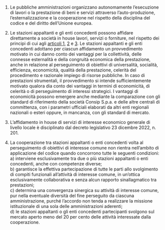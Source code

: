 1. Le pubbliche amministrazioni organizzano autonomamente l’esecuzione di lavori o la prestazione di beni e servizi attraverso l’auto-produzione, l’esternalizzazione e la cooperazione nel rispetto della disciplina del codice e del diritto dell’Unione europea.

2. Le stazioni appaltanti e gli enti concedenti possono affidare direttamente a società in house lavori, servizi o forniture, nel rispetto dei principi di cui agli [articoli 1](/index.html?article=articolo-1&version=1), [2](/index.html?article=articolo-2&version=1) e [3](/index.html?article=articolo-3&version=1). Le stazioni appaltanti e gli enti concedenti adottano per ciascun affidamento un provvedimento motivato in cui danno conto dei vantaggi per la collettività, delle connesse esternalità e della congruità economica della prestazione, anche in relazione al perseguimento di obiettivi di universalità, socialità, efficienza, economicità, qualità della prestazione, celerità del procedimento e razionale impiego di risorse pubbliche. In caso di prestazioni strumentali, il provvedimento si intende sufficientemente motivato qualora dia conto dei vantaggi in termini di economicità, di celerità o di perseguimento di interessi strategici. I vantaggi di economicità possono emergere anche mediante la comparazione con gli standard di riferimento della società Consip S.p.a. e delle altre centrali di committenza, con i parametri ufficiali elaborati da altri enti regionali nazionali o esteri oppure, in mancanza, con gli standard di mercato.

3. L’affidamento in house di servizi di interesse economico generale di livello locale è disciplinato dal decreto legislativo 23 dicembre 2022, n. 201.

4. La cooperazione tra stazioni appaltanti o enti concedenti volta al perseguimento di obiettivi di interesse comune non rientra nell’ambito di applicazione del codice quando concorrono tutte le seguenti condizioni:<br>a) interviene esclusivamente tra due o più stazioni appaltanti o enti concedenti, anche con competenze diverse;<br>b) garantisce la effettiva partecipazione di tutte le parti allo svolgimento di compiti funzionali all’attività di interesse comune, in un’ottica esclusivamente collaborativa e senza alcun rapporto sinallagmatico tra prestazioni;<br>c) determina una convergenza sinergica su attività di interesse comune, pur nella eventuale diversità del fine perseguito da ciascuna amministrazione, purché l’accordo non tenda a realizzare la missione istituzionale di una sola delle amministrazioni aderenti;<br>d) le stazioni appaltanti o gli enti concedenti partecipanti svolgono sul mercato aperto meno del 20 per cento delle attività interessate dalla cooperazione.

